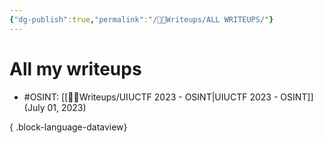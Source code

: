 ```yaml
---
{"dg-publish":true,"permalink":"/👩‍🏫Writeups/ALL WRITEUPS/"}
---
```


# All my writeups

- #OSINT: [[👩‍🏫Writeups/UIUCTF 2023 - OSINT\|UIUCTF 2023 - OSINT]] (July 01, 2023)

{ .block-language-dataview}


